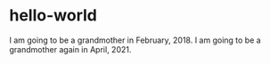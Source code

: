 # hello-world
I am going to be a grandmother in February, 2018.
I am going to be a grandmother again in April, 2021.
